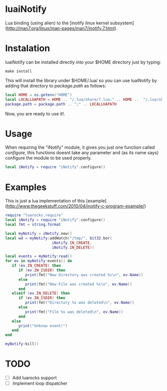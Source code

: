 luaiNotify
=======

Lua binding (using alien) to the [inotify linux kernel subsystem] (http://man7.org/linux/man-pages/man7/inotify.7.html).

Instalation
===========

luaiNotify can be installed directly into your $HOME directory just by typing:

    make install

This will install the library under $HOME/.lua/ so you can use luaiNotify by adding that directory to *package.path* as follows:

```lua
local HOME = os.getenv("HOME")
local LOCALLUAPATH = HOME .. "/.lua/share/?.lua;" .. HOME ..  "/.lua/share/?/?.lua"
package.path = package.path .. ";" .. LOCALLUAPATH
```

Now, you are ready to use it!.

Usage
=====

When requiring the "iNotify" module, it gives you just one function called *configure*, this functions doesnt take any parameter and (as its name says) configure the module to be used properly.
```lua
local iNotify = require "iNotify".configure()
```

Examples
========

This is just a lua implementation of this [example] (http://www.thegeekstuff.com/2010/04/inotify-c-program-example/)

```lua
require "luarocks.require"
local iNotify = require "iNotify".configure()
local fmt = string.format

local myNotify = iNotify.new()
local wd = myNotify:addWatch("/tmp/", bit32.bor(
                     iNotify.IN_CREATE,
                     iNotify.IN_DELETE))

local events = myNotify:read()
for ev in myNotify:events() do
   if (ev.IN_CREATE) then
      if (ev.IN_ISDIR) then
         print(fmt("New Directory was created %s\n", ev.Name))
      else
         print(fmt("New File was created %s\n", ev.Name))
      end
   elseif (ev.IN_DELETE) then
      if (ev.IN_ISDIR) then
         print(fmt("Directory %s was deleted\n", ev.Name))
      else
         print(fmt("File %s was deleted\n", ev.Name))
      end
   else
      print("Unknow event!")
   end
end

myNotify:kill()
```

TODO
====
- [ ] Add luarocks support
- [ ] Implement loop dispatcher
